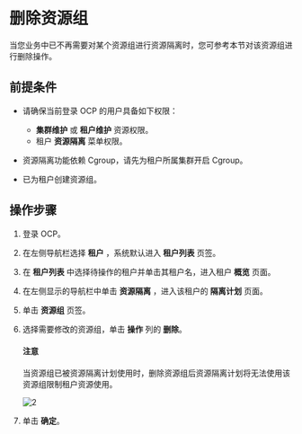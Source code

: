 # 删除资源组

当您业务中已不再需要对某个资源组进行资源隔离时，您可参考本节对该资源组进行删除操作。

## 前提条件

* 请确保当前登录 OCP 的用户具备如下权限：

  * **集群维护** 或 **租户维护** 资源权限。
  * 租户 **资源隔离** 菜单权限。

* 资源隔离功能依赖 Cgroup，请先为租户所属集群开启 Cgroup。
* 已为租户创建资源组。

## 操作步骤

1. 登录 OCP。

2. 在左侧导航栏选择 **租户** ，系统默认进入 **租户列表** 页签。

3. 在 **租户列表** 中选择待操作的租户并单击其租户名，进入租户 **概览** 页面。

4. 在左侧显示的导航栏中单击 **资源隔离** ，进入该租户的 **隔离计划** 页面。

5. 单击 **资源组** 页签。

6. 选择需要修改的资源组，单击 **操作** 列的 **删除**。

    <main id="notice" type='notice'>
    <h4>注意</h4>
    <p>当资源组已被资源隔离计划使用时，删除资源组后资源隔离计划将无法使用该资源组限制租户资源使用。</p>
    </main>

    ![2](https://obbusiness-private.oss-cn-shanghai.aliyuncs.com/doc/img/ocp/420/%E5%88%A0%E9%99%A4%E8%B5%84%E6%BA%90%E7%BB%84.png)

7. 单击 **确定**。
